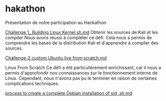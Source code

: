 # hakathon

Présentation de notre participation au Hackathon

[Challenge 1_ Building Linux Kernel.sh.md](Chalange1%2FChallenge%201_%20Building%20Linux%20Kernel.sh.md)
Obtenir les sources de Kali et les compiler
Nous avons réussi à compléter ce défi. Cela nous a permis de comprendre les bases de la distribution Kali et d'apprendre à compiler des sources.


 [Challenge-2 custom Ubuntu live from scratch.md](Challenge-2-build%20ubunto%2Fcustom%20Ubuntu%20live%20from%20scratch.md)

Linux From Scratch
Ce défi a été particulièrement enrichissant, car il nous a permis d'approfondir nos connaissances sur le fonctionnement interne de Linux. Cependant, nous n'avons pas pu le terminer en raison de certaines complications techniques.

[process to create a complete Debian installation of sid .sh.md](debian%2FFull%20process%20to%20create%20a%20complete%20Debian%20installation%20of%20sid%20.sh.md)

